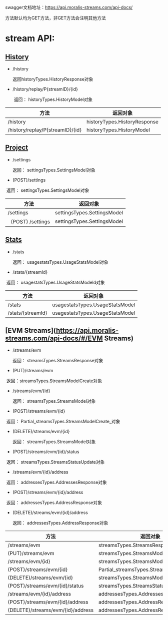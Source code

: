 swagger文档地址：https://api.moralis-streams.com/api-docs/

方法默认均为GET方法，非GET方法会注明其他方法

# stream API:

## [History](https://api.moralis-streams.com/api-docs/#/History)

- /history

  返回historyTypes.HistoryResponse对象
  

- /history/replay/P{streamID}/{id}

  ​     返回： historyTypes.HistoryModel对象

| 方法                             | 返回对象                     |
| -------------------------------- | ---------------------------- |
| /history                         | historyTypes.HistoryResponse |
| /history/replay/P{streamID}/{id} | historyTypes.HistoryModel    |



## [Project](https://api.moralis-streams.com/api-docs/#/Project)

- /settings

  返回： settingsTypes.SettingsModel对象

- (POST)/settings

​         返回： settingsTypes.SettingsModel对象



| 方法              | 返回对象                    |
| ----------------- | --------------------------- |
| /settings         | settingsTypes.SettingsModel |
| （POST) /settings | settingsTypes.SettingsModel |





## [Stats](https://api.moralis-streams.com/api-docs/#/Stats)

- /stats

  返回： usagestatsTypes.UsageStatsModel对象

- /stats/{streamId}

​        返回： usagestatsTypes.UsageStatsModeld对象



| 方法              | 返回对象                        |
| ----------------- | ------------------------------- |
| /stats            | usagestatsTypes.UsageStatsModel |
| /stats/{streamId} | usagestatsTypes.UsageStatsModel |



## [EVM Streams](https://api.moralis-streams.com/api-docs/#/EVM Streams)

- /streams/evm

  返回： streamsTypes.StreamsResponse对象

- (PUT)/streams/evm

​        返回：streamsTypes.StreamsModelCreate对象

-  /streams/evm/{id}

   返回： streamsTypes.StreamsModel对象

- (POST)/streams/evm/{id}

​        返回： Partial_streamsTypes.StreamsModelCreate_对象

- (DELETE)/streams/evm/{id}

  返回： streamsTypes.StreamsModel对象

- (POST)/streams/evm/{id}/status

​        返回： streamsTypes.StreamsStatusUpdate对象

- /streams/evm/{id}/address

​        返回： addressesTypes.AddressesResponse对象

- (POST)/streams/evm/{id}/address

​        返回： addressesTypes.AddressResponse对象

- (DELETE)/streams/evm/{id}/address

  返回： addressesTypes.AddressResponse对象



| 方法                              | 返回对象                                 |
| --------------------------------- | ---------------------------------------- |
| /streams/evm                      | streamsTypes.StreamsResponse             |
| (PUT)/streams/evm                 | streamsTypes.StreamsModelCreate          |
| /streams/evm/{id}                 | streamsTypes.StreamsModel                |
| (POST)/streams/evm/{id}           | Partial_streamsTypes.StreamsModelCreate_ |
| (DELETE)/streams/evm/{id}         | streamsTypes.StreamsModel                |
| (POST)/streams/evm/{id}/status    | streamsTypes.StreamsStatusUpdate         |
| /streams/evm/{id}/address         | addressesTypes.AddressesResponse         |
| (POST)/streams/evm/{id}/address   | addressesTypes.AddressResponse           |
| (DELETE)/streams/evm/{id}/address | addressesTypes.AddressResponse           |



